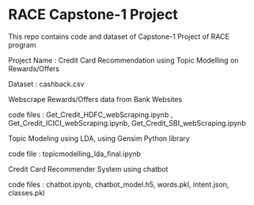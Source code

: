 # RACE Capstone-1 Project
This repo contains code and dataset of Capstone-1 Project of RACE program

Project Name : Credit Card Recommendation using Topic Modelling on Rewards/Offers

Dataset : cashback.csv



Webscrape Rewards/Offers data from Bank Websites 

code files : Get_Credit_HDFC_webScraping.ipynb , Get_Credit_ICICI_webScraping.ipynb, Get_Credit_SBI_webScraping.ipynb



Topic Modeling using LDA, using Gensim Python library

code file : topicmodelling_lda_final.ipynb



Credit Card Recommender System using chatbot

code files : chatbot.ipynb, chatbot_model.h5, words.pkl, intent.json, classes.pkl
